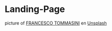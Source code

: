 # Landing-Page

picture of <a href="https://unsplash.com/@tomma5588?utm_source=unsplash&utm_medium=referral&utm_content=creditCopyText">FRANCESCO TOMMASINI</a> en <a href="https://unsplash.com/es/fotos/JINPheIkUek?utm_source=unsplash&utm_medium=referral&utm_content=creditCopyText">Unsplash</a>
  
